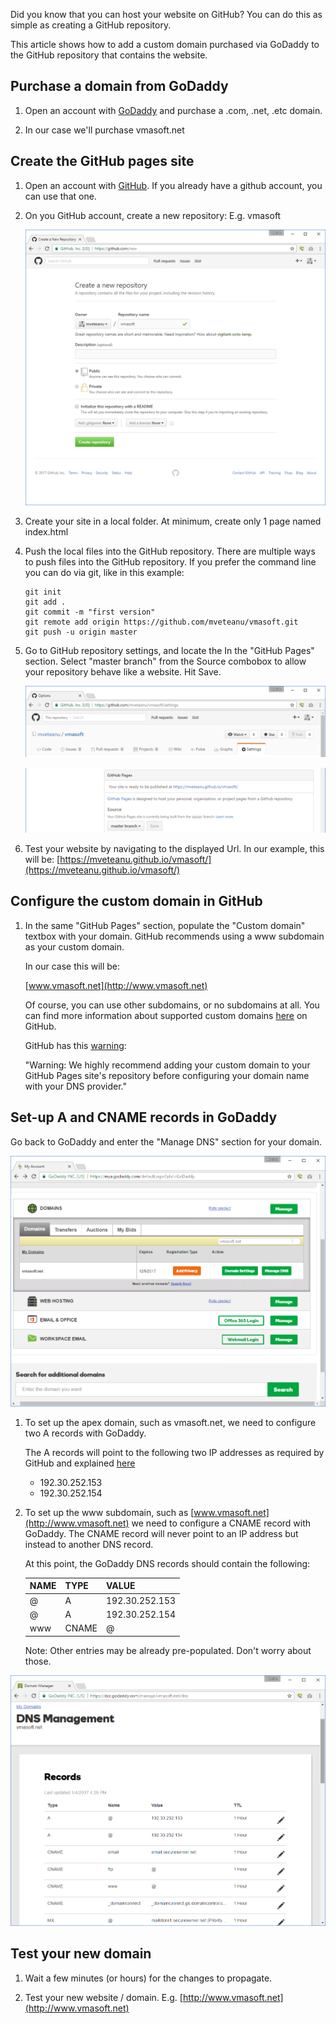 Did you know that you can host your website on GitHub? You can do this as simple as creating a GitHub repository.

This article shows how to add a custom domain purchased via GoDaddy to the GitHub repository that contains the website.


Purchase a domain from GoDaddy
------------------------------

1. Open an account with [GoDaddy](http://www.godaddy.com) and purchase a .com, .net, .etc domain.

2. In our case we'll purchase vmasoft.net


Create the GitHub pages site
----------------------------

1. Open an account with [GitHub](http://www.github.com). If you already have a github account, you can use that one.

2. On you GitHub account, create a new repository: E.g. vmasoft

   ![](/img/posts/godaddy_github_01.png)

3. Create your site in a local folder.
At minimum, create only 1 page named index.html

4. Push the local files into the GitHub repository.
There are multiple ways to push files into the GitHub repository.
If you prefer the command line you can do via git, like in this example:
   
   ```
   git init
   git add .
   git commit -m "first version"
   git remote add origin https://github.com/mveteanu/vmasoft.git
   git push -u origin master
   ```

5. Go to GitHub repository settings, and locate the In the "GitHub Pages" section.
Select "master branch" from the Source combobox to allow your repository behave like a website.
Hit Save.

   ![](/img/posts/godaddy_github_02.png)

   ![](/img/posts/godaddy_github_03.png)

6. Test your website by navigating to the displayed Url.
In our example, this will be: [https://mveteanu.github.io/vmasoft/](https://mveteanu.github.io/vmasoft/)


Configure the custom domain in GitHub
-------------------------------------

1. In the same "GitHub Pages" section, populate the "Custom domain" textbox with your domain. GitHub recommends using a www subdomain as your custom domain.

   In our case this will be:

   [www.vmasoft.net](http://www.vmasoft.net)

   Of course, you can use other subdomains, or no subdomains at all.
   You can find more information about supported custom domains [here](https://help.github.com/articles/about-supported-custom-domains/) on GitHub.
   
   GitHub has this [warning](https://help.github.com/articles/setting-up-a-www-subdomain/):

   "Warning: We highly recommend adding your custom domain to your GitHub Pages site's repository before configuring your domain name with your DNS provider."


Set-up A and CNAME records in GoDaddy
-------------------------------------

Go back to GoDaddy and enter the "Manage DNS" section for your domain.

   ![](/img/posts/godaddy_github_04.png)

1. To set up the apex domain, such as vmasoft.net, we need to configure two A records with GoDaddy.

   The A records will point to the following two IP addresses as required by GitHub and explained [here](https://help.github.com/articles/setting-up-an-apex-domain/)

   - 192.30.252.153
   - 192.30.252.154


2. To set up the www subdomain, such as [www.vmasoft.net](http://www.vmasoft.net) we need to configure a CNAME record with GoDaddy.
The CNAME record will never point to an IP address but instead to another DNS record.

   At this point, the GoDaddy DNS records should contain the following:

   |NAME  |   TYPE  |     VALUE          |
   |------|---------|--------------------|
   |@     |   A     |     192.30.252.153 |
   |@     |   A     |     192.30.252.154 |
   |www   |   CNAME |     @              |


   Note: Other entries may be already pre-populated. Don't worry about those.

![](/img/posts/godaddy_github_05.png)


Test your new domain
--------------------

1. Wait a few minutes (or hours) for the changes to propagate.

2. Test your new website / domain. E.g. [http://www.vmasoft.net](http://www.vmasoft.net)

